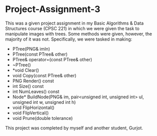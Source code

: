 # Project-Assignment-3
This was a given project assignment in my Basic Algorithms & Data Structures course (CPSC 221) in which we were given the task to manipulate images with trees. Some methods were given, however, the majority of it was not. Specifically, we were tasked in making:
* PTree(PNG& imIn)
* PTree(const PTree& other)
* PTree& operator=(const PTree& other)
* ~PTree()
* *void Clear()
* void Copy(const PTree& other)
* PNG Render() const
* int Size() const
* int NumLeaves() const
* Node* BuildNode(PNG& im, pair<unsigned int, unsigned int> ul, unsigned int w, unsigned int h)
* void FlipHorizontal()
* void FlipVertical()
* void Prune(double tolerance)

This project was completed by myself and another student, Gurjot.

